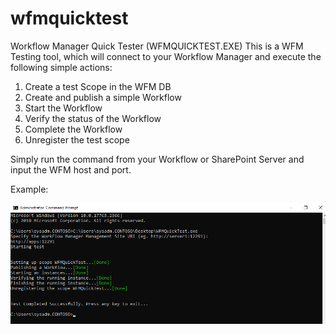 # wfmquicktest
Workflow Manager Quick Tester  (WFMQUICKTEST.EXE)
This is a WFM Testing tool, which will connect to your Workflow Manager and execute the following simple actions:

1.  Create a test Scope in the WFM DB
2.  Create and publish a simple Workflow
3.  Start the Workflow
4.  Verify the status of the Workflow
5.  Complete the Workflow
6.  Unregister the test scope

Simply run the command from your Workflow or SharePoint Server and input the WFM host and port.

Example:

![image](https://github.com/mikelee1313/wfmquicktest/blob/main/wfmquicktest.png)
